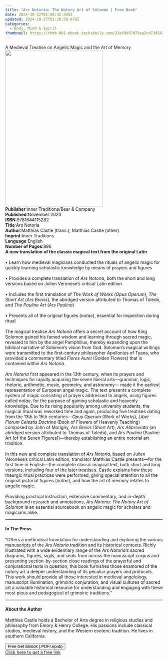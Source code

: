 ```yaml
---
title: "Ars Notoria: The Notory Art of Solomon | Free Book"
date: 2024-10-22T01:50:42.595Z
updated: 2024-10-27T01:20:50.978Z
categories:
  - Body, Mind & Spirit
thumbnail: https://thmb-001-ebook.techidaily.com/31e49b97d75ea2cd734541f24c7f6c2b838687d1c8157b988877bb87dc0b3748.jpg
---
```

<main id="book-container">
  <div class="flex flex-col">
    <div class="book-brief flex-1 py-6 px-4 sm:p-6 md:py-10 md:px-8">
      <!-- brief-->
      <div class="book-brief-main">
        A Medieval Treatise on Angelic Magic and the Art of Memory
      </div>
    </div>
    <div
      class="book-meta-info flex-1 grid gap-4 col-start-1 col-end-3 row-start-1 sm:mb-6 sm:grid-cols-4 lg:gap-6 lg:col-start-2 lg:row-end-6 lg:row-span-6 lg:mb-0"
    >
      <div
        class="book-meta-info-left place-content-center mt-4 p-4 text-sm leading-6 col-start-2 col-span-2 dark:text-slate-400"
      >
        <img
          class="w-full h-500 object-cover rounded-lg sm:h-255 sm:col-span-2 lg:col-span-full"
          src="https://img-001-ebook.techidaily.com/21aa5b22038e7f99183e95f656220e3a2d5507a2e5d1e1d39d65622b89d3ea24.jpg"
          alt=""
          width="312"
          height="500"
        />
      </div>
      <div
        class="book-meta-info-right mt-2 col-start-1 row-start-2 col-span-3 self-center"
      >
        <!-- meta data  -->
        <div class="flex flex-col px-4 md:px-8">
          <div class="flex-1">
            <strong>Publisher</strong>:<span class="px-2"
              >Inner Traditions/Bear &amp; Company</span
            >
          </div>
          <div class="flex-1">
            <strong>Published</strong>:<span class="px-2">November 2023</span>
          </div>
          <div class="flex-1">
            <strong>ISBN</strong>:<span class="px-2">9781644115282</span>
          </div>
          <div class="flex-1">
            <strong>Title</strong>:<span class="px-2">Ars Notoria</span>
          </div>
          <div class="flex-1">
            <strong>Author</strong>:<span class="px-2"
              >Matthias Castle (trans.); Matthias Castle (other)</span
            >
          </div>
          <div class="flex-1">
            <strong>Imprint</strong>:<span class="px-2">Inner Traditions</span>
          </div>
          <div class="flex-1">
            <strong>Language</strong>:<span class="px-2">English</span>
          </div>
          <div class="flex-1">
            <strong>Number of Pages</strong>:<span class="px-2">896</span>
          </div>
        </div>
      </div>
    </div>
    <div class="book-description flex-1 py-6 px-4 sm:p-6 md:py-10 md:px-8">
      <div class="book-description-main">
        <div accordion-content="" id="description">
          <b
            >A new translation of the classic magical text from the original
            Latin</b
          ><br /><br />• Learn how medieval magicians conducted the rituals of
          angelic magic for quickly learning scholastic knowledge by means of
          prayers and figures<br /><br />• Provides a complete translation of
          <i>Ars Notoria</i>, both the short and long versions based on Julien
          Veronese’s critical Latin edition<br /><br />• Includes the first
          translation of <i>The Work of Works</i> (<i>Opus Operum</i>),
          <i>The Short Art</i> (<i>Ars Brevis</i>), the abridged version
          attributed to Thomas of Toledo, and <i>The Pauline Art</i> (<i
            >Ars Paulina</i
          >)<br /><br />• Presents all of the original figures (<i>notae</i>),
          essential for inspection during ritual<br /><br />The magical treatise
          <i>Ars Notoria</i> offers a secret account of how King Solomon gained
          his famed wisdom and learning through sacred magic, revealed to him by
          the angel Pamphilius, thereby expanding upon the biblical narrative of
          Solomon’s vision from God. Solomon’s magical writings were transmitted
          to the first-century philosopher Apollonius of Tyana, who provided a
          commentary titled <i>Flores Aurei</i> (Golden Flowers) that is
          contained within <i>Ars Notoria.</i> <br /><br /><i>Ars Notoria</i>
          first appeared in the 13th century, when its prayers and techniques
          for rapidly acquiring the seven liberal arts—grammar, logic, rhetoric,
          arithmetic, music, geometry, and astronomy— made it the earliest
          representation of European angel magic. The text presents a complete
          system of magic consisting of prayers addressed to angels, using
          figures called <i>notae</i>, for the purpose of gaining scholastic and
          heavenly knowledge. Due to its rising popularity among university
          students, the magical ritual was reworked time and again, producing
          five treatises dating from the 13th to 15th centuries—<i
            >Opus Operum</i
          >
          (Work of Works), <i>Liber Florum Celestis Doctrine</i> (Book of
          Flowers of Heavenly Teaching) composed by John of Morigny,
          <i>Ars Brevis</i> (Short Art), <i>Ars Abbreviata</i> (an abridged
          version attributed to Thomas of Toledo), and
          <i>Ars Paulina</i> (Pauline Art [of the Seven Figures])—thereby
          establishing an entire notorial art tradition. <br /><br />In this new
          and complete translation of <i>Ars Notoria</i>, based on Julien
          Véronèse’s critical Latin edition, translator Matthias Castle
          presents—for the first time in English—the complete classic magical
          text, both short and long versions, including four of the later
          treatises. Castle explains how these theurgic ritual practices were
          performed, giving special attention to all the original pictorial
          figures (<i>notae</i>), and how the art of memory relates to angelic
          magic. <br /><br />Providing practical instruction, extensive
          commentary, and in-depth background research and annotations,
          <i>Ars Notoria: The Notory Art of Solomon</i> is an essential
          sourcebook on angelic magic for scholars and magicians alike.
        </div>
        <div class="accordion-fader"></div>
      </div>
    </div>
    <div class="book-excerpts flex-1 py-6 px-4 sm:p-6 md:py-10 md:px-8">
      <!-- excerpts-->
      <div class="book-excerpts-main">
        <hr />
        <h4 class="placeholder placeholder-heading">
          <span>In The Press</span>
        </h4>
        <p>
          “Offers a methodical foundation for understanding and exploring the
          various manuscripts of the <i>Ars Notoria</i> tradition and its
          historical contexts. Richly illustrated with a wide evidentiary range
          of the <i>Ars Notoria’s</i> sacred diagrams, figures, sigils, and
          seals from across the manuscript corpus and presenting
          section-by-section close readings of the prayerful and conjurational
          texts in question, this book furnishes those enamored of the notory
          art a deeper understanding of its peculiar prayers and protocols. This
          work should provide all those interested in medieval angelology,
          manuscript illumination, grimoiric conjuration, and visual cultures of
          sacred art a valuable historical resource for understanding and
          engaging with these most pious and pedagogical of grimoiric
          traditions.”
        </p>
      </div>
    </div>
    <div class="book-about-author flex-1 py-6 px-4 sm:p-6 md:py-10 md:px-8">
      <!-- about author-->
      <div class="book-main-author-main">
        <hr />
        <h4 class="placeholder placeholder-heading">
          <span>About the Author</span>
        </h4>
        <p>
          Matthias Castle holds a Bachelor of Arts degree in religious studies
          and philosophy from Emory &amp; Henry College. His passions include
          classical studies, medieval history, and the Western esoteric
          tradition. He lives in southern California.
        </p>
      </div>
    </div>
    <div class="book-free-get flex-1 py-6 px-4 sm:p-6 md:py-10 md:px-8">
      <button
        id="btn-free-get"
        class="bg-blue-500 hover:bg-blue-700 text-white font-bold py-2 px-4 rounded"
      >
        Free Get EBook (.PDF/.epub)
      </button>
      <div id="countdown-display" class="px-2 text-lg mt-2"></div>
      <a
        id="free-link"
        class="hidden bg-blue-500 hover:bg-blue-700 text-white font-bold py-2 px-4 rounded"
        href="https://www.ebooks.com/en-us/book/210528009/ars-notoria-the-notory-art-of-solomon/matthias-castle/"
        target="_blank"
        >Click here to get a free link</a
      >
    </div>
    <script>
      let countdownTime = 0;
      let countdownInterval = null;
      document
        .getElementById('btn-free-get')
        .addEventListener('click', startCountdown);
      function startCountdown() {
        countdownTime = new Date().getTime() + 60000 * 3;
        countdownInterval = setInterval(updateCountdown, 1000);
        document.getElementById('btn-free-get').disabled = true;
        document
          .getElementById('btn-free-get')
          .classList.add('bg-gray-500', 'cursor-not-allowed');
      }
      function updateCountdown() {
        let currentTime = new Date().getTime();
        let timeLeft = countdownTime - currentTime;
        let secondsLeft = Math.floor(timeLeft / 1000);
        document.getElementById('countdown-display').innerHTML =
          `Remaining time: ${secondsLeft} seconds.`;
        if (secondsLeft <= 0) {
          clearInterval(countdownInterval);
          document.getElementById('btn-free-get').classList.add('hidden');
          document.getElementById('free-link').classList.remove('hidden');
          document.getElementById('countdown-display').innerHTML = '';
        }
      }
    </script>
  </div>
</main>

<ins class="adsbygoogle"
      style="display:block"
      data-ad-client="ca-pub-7571918770474297"
      data-ad-slot="8358498916"
      data-ad-format="auto"
      data-full-width-responsive="true"></ins>
    